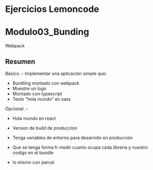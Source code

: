 # Ejercicios Lemoncode

# Modulo03_Bunding

Webpack

## Resumen

Básico .-
Implementar una aplicación simple que:

* Bundling montado con webpack
* Muestre un logo
* Montado con typescript
* Texto "hola mundo" en sass

Opcional .-

* Hola mundo en react
* Version de build de produccion
* Tenga variables de entorno para desarrollo en producción
* Que se tenga forma fr medir cuanto ocupa cada libreria y nuestro codigo en el bundle

* lo mismo con parcel